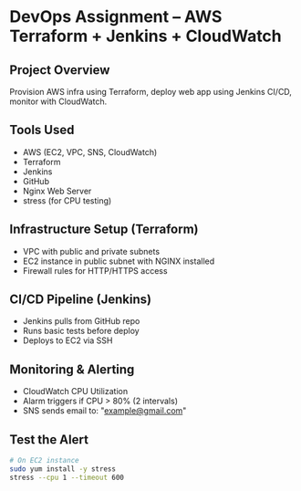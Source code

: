 # DevOps Assignment – AWS Terraform + Jenkins + CloudWatch

## Project Overview
Provision AWS infra using Terraform, deploy web app using Jenkins CI/CD, monitor with CloudWatch.

## Tools Used
- AWS (EC2, VPC, SNS, CloudWatch)
- Terraform
- Jenkins
- GitHub
- Nginx Web Server
- stress (for CPU testing)

## Infrastructure Setup (Terraform)
- VPC with public and private subnets
- EC2 instance in public subnet with NGINX installed
- Firewall rules for HTTP/HTTPS access

## CI/CD Pipeline (Jenkins)
- Jenkins pulls from GitHub repo
- Runs basic tests before deploy
- Deploys to EC2 via SSH

## Monitoring & Alerting
- CloudWatch CPU Utilization
- Alarm triggers if CPU > 80% (2 intervals)
- SNS sends email to: "example@gmail.com"

## Test the Alert
```bash
# On EC2 instance
sudo yum install -y stress
stress --cpu 1 --timeout 600

